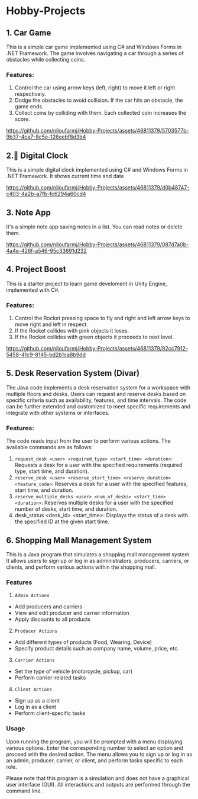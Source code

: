 # Hobby-Projects


## 1. Car Game
This is a simple car game implemented using C# and Windows Forms in .NET Framework. The game involves navigating a car through a series of obstacles while collecting coins.

### Features:
1. Control the car using arrow keys (left, right) to move it left or right respectively.
2. Dodge the obstacles to avoid collision. If the car hits an obstacle, the game ends.
3. Collect coins by colliding with them. Each collected coin increases the score.



https://github.com/niloufarmj/Hobby-Projects/assets/46811379/5703577b-9b37-4ca7-8c5e-126eebf8d3b4

## 2. ِDigital Clock
This is a simple digital clock implemented using C# and Windows Forms in .NET Framework. It shows current time and date



https://github.com/niloufarmj/Hobby-Projects/assets/46811379/d0b48747-c403-4a2b-a7fb-fc6294a60cd4

## 3. Note App
It's a simple note app saving notes in a list. You can read notes or delete them. 




https://github.com/niloufarmj/Hobby-Projects/assets/46811379/087d7a0b-4a4e-426f-a546-95c33691d232


## 4. Project Boost
This is a starter project to learn game develoment in Unity Engine, implemented with C#.

### Features:
1. Control the Rocket pressing space to fly and right and left arrow keys to move right and left in respect.
2. If the Rocket collides with pink objects it loses.
3. If the Rocket collides with green objects it proceeds to next level.


https://github.com/niloufarmj/Hobby-Projects/assets/46811379/92cc7912-5458-41c9-8145-bd2b1ca8b9dd


## 5. Desk Reservation System (Divar)

The Java code implements a desk reservation system for a workspace with multiple floors and desks. Users can request and reserve desks based on specific criteria such as availability, features, and time intervals. The code can be further extended and customized to meet specific requirements and integrate with other systems or interfaces.

### Features:
The code reads input from the user to perform various actions. The available commands are as follows:

1. `request_desk <user> <required_type> <start_time> <duration>`: Requests a desk for a user with the specified requirements (required type, start time, and duration).
2. `reserve_desk <user> <reserve_start_time> <reserve_duration> <feature_code>`: Reserves a desk for a user with the specified features, start time, and duration.
3. `reserve_multiple_desks <user> <num_of_desks> <start_time> <duration>`: Reserves multiple desks for a user with the specified number of desks, start time, and duration.
4. desk_status <desk_id> <start_time>: Displays the status of a desk with the specified ID at the given start time.


## 6. Shopping Mall Management System
This is a Java program that simulates a shopping mall management system. It allows users to sign up or log in as administrators, producers, carriers, or clients, and perform various actions within the shopping mall.

### Features
1. `Admin Actions`
  - Add producers and carriers
  - View and edit producer and carrier information
  - Apply discounts to all products

2. `Producer Actions`
  - Add different types of products (Food, Wearing, Device)
  - Specify product details such as company name, volume, price, etc.

3. `Carrier Actions`
  - Set the type of vehicle (motorcycle, pickup, car)
  - Perform carrier-related tasks

4. `Client Actions`
  - Sign up as a client
  - Log in as a client
  - Perform client-specific tasks

### Usage

Upon running the program, you will be prompted with a menu displaying various options. Enter the corresponding number to select an option and proceed with the desired action. The menu allows you to sign up or log in as an admin, producer, carrier, or client, and perform tasks specific to each role.

Please note that this program is a simulation and does not have a graphical user interface (GUI). All interactions and outputs are performed through the command line.

